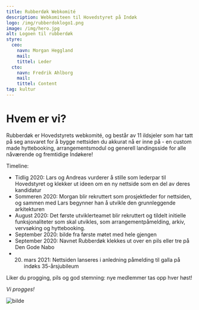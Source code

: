 ```yaml
---
title: Rubberdøk Webkomité
description: Webkomiteen til Hovedstyret på Indøk
logo: /img/rubberdoklogo1.png
image: /img/hero.jpg
alt: Logoen til rubberdøk
styre:
  ceo:
    navn: Morgan Heggland
    mail:
    tittel: Leder
  cto:
    navn: Fredrik Ahlborg
    mail:
    tittel: Content
tag: kultur
---
```


# Hvem er vi?

Rubberdøk er Hovedstyrets webkomité, og består av 11 ildsjeler som har tatt på seg ansvaret for å bygge nettsiden du akkurat nå er inne på - en custom made hyttebooking, arrangementsmodul og generell landingsside for alle nåværende og fremtidige Indøkere!

Timeline:

- Tidlig 2020: Lars og Andreas vurderer å stille som lederpar til Hovedstyret og klekker ut ideen om en ny nettside som en del av deres kandidatur
- Sommeren 2020: Morgan blir rekruttert som prosjektleder for nettsiden, og sammen med Lars begynner han å utvikle den grunnleggende arkitekturen
- August 2020: Det første utviklerteamet blir rekruttert og tildelt initielle funksjonaliteter som skal utvikles, som arrangementpåmelding, arkiv, vervsøking og hyttebooking.
- September 2020: bilde fra første møtet med hele gjengen
- September 2020: Navnet Rubberdøk klekkes ut over en pils eller tre på Den Gode Nabo
- 20. mars 2021: Nettsiden lanseres i anledning påmelding til galla på indøks 35-årsjubileum

Liker du progging, pils og god stemning: nye medlemmer tas opp hver høst!

_Vi progges!_

![bilde](/img/rubberdok.jpg)

